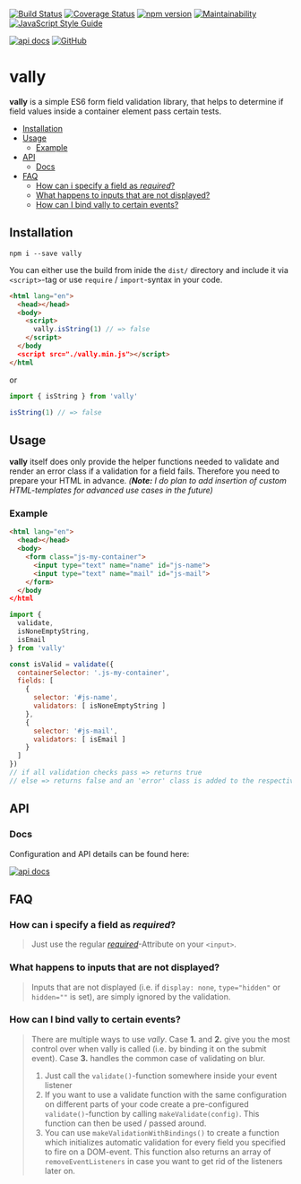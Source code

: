 [![Build Status](https://travis-ci.org/on3iro/vally.svg?branch=master)](https://travis-ci.org/on3iro/vally)
[![Coverage Status](https://coveralls.io/repos/github/on3iro/vally/badge.svg?branch=master)](https://coveralls.io/github/on3iro/vally?branch=master)
[![npm version](https://badge.fury.io/js/vally.svg)](https://badge.fury.io/js/vally)
[![Maintainability](https://api.codeclimate.com/v1/badges/62a915f14bfd69e6a10f/maintainability)](https://codeclimate.com/github/on3iro/vally/maintainability)
[![JavaScript Style Guide](https://img.shields.io/badge/code_style-standard-brightgreen.svg)](https://standardjs.com)

[![api docs](https://img.shields.io/badge/docs-API-39CCCC.svg)](https://on3iro.github.io/vally)
[![GitHub](https://img.shields.io/badge/GitHub-vally-39CCCC.svg)](https://github.com/on3iro/vally)

# vally

**vally** is a simple ES6 form field validation library, that helps
to determine if field values inside a container element pass certain tests.

<!-- vim-markdown-toc GFM -->

* [Installation](#installation)
* [Usage](#usage)
  * [Example](#example)
* [API](#api)
  * [Docs](#docs)
* [FAQ](#faq)
  * [How can i specify a field as _required_?](#how-can-i-specify-a-field-as-_required_)
  * [What happens to inputs that are not displayed?](#what-happens-to-inputs-that-are-not-displayed)
  * [How can I bind vally to certain events?](#how-can-i-bind-vally-to-certain-events)

<!-- vim-markdown-toc -->

## Installation

```shell
npm i --save vally
```

You can either use the build from inide the `dist/` directory and include
it via `<script>`-tag or use `require` / `import`-syntax in your code.

```html
<html lang="en">
  <head></head>
  <body>
    <script>
      vally.isString(1) // => false
    </script>
  </body
  <script src="./vally.min.js"></script>
</html
```

or

```js
import { isString } from 'vally'

isString(1) // => false
```

## Usage

**vally** itself does only provide the helper functions needed to validate and
render an error class if a validation for a field fails.
Therefore you need to prepare your HTML in advance.
_(**Note:** I do plan to add
insertion of custom HTML-templates for advanced use cases in the future)_

### Example

```html
<html lang="en">
  <head></head>
  <body>
    <form class="js-my-container">
      <input type="text" name="name" id="js-name">
      <input type="text" name="mail" id="js-mail">
    </form>
  </body
</html
```

```js
import {
  validate,
  isNoneEmptyString,
  isEmail
} from 'vally'

const isValid = validate({
  containerSelector: '.js-my-container',
  fields: [
    {
      selector: '#js-name',
      validators: [ isNoneEmptyString ]
    },
    {
      selector: '#js-mail',
      validators: [ isEmail ]
    }
  ]
})
// if all validation checks pass => returns true
// else => returns false and an 'error' class is added to the respective <input>
```

## API

### Docs

Configuration and API details can be found here:

[![api docs](https://img.shields.io/badge/docs-API-39CCCC.svg)](https://on3iro.github.io/vally)

## FAQ

### How can i specify a field as _required_?

> Just use the regular _[required](https://developer.mozilla.org/de/docs/Web/HTML/Element/Input#attr-required)_-Attribute
> on your `<input>`.

### What happens to inputs that are not displayed?

> Inputs that are not displayed (i.e. if `display: none`, `type="hidden"` or `hidden=""` is set), are
> simply ignored by the validation.

### How can I bind vally to certain events?

> There are multiple ways to use _vally_.
> Case **1.** and **2.** give you the most control over when vally is called (i.e. by binding it on the submit event).
> Case **3.** handles the common case of validating on blur.
>
> 1.  Just call the `validate()`-function somewhere inside your event listener
> 2.  If you want to use a validate function with the same configuration on different parts of your code
>     create a pre-configured `validate()`-function by calling `makeValidate(config)`. This function can then
>     be used / passed around.
> 3.  You can use `makeValidationWithBindings()` to create a function which initializes automatic validation for every field you specified to fire on a DOM-event. This function also returns an array of `removeEventListeners` in case you want to get rid of
>     the listeners later on.
